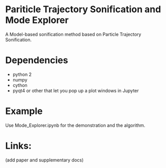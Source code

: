 # Pariticle Trajectory Sonification and Mode Explorer 

A Model-based sonification method based on Particle Trajectory Sonification. 

# Dependencies

* python 2 
* numpy 
* cython
* pyqt4 or other that let you pop up a plot windows in Jupyter 

# Example

Use Mode_Explorer.ipynb for the demonstration and the algorithm. 

# Links:

(add paper and supplementary docs)
